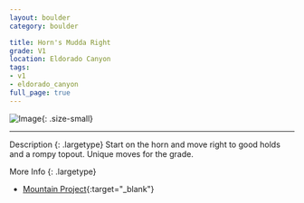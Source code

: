 ```yaml
---
layout: boulder
category: boulder

title: Horn's Mudda Right
grade: V1
location: Eldorado Canyon
tags:
- v1
- eldorado_canyon
full_page: true
---
```


![Image](https://pub-512d85031b1440409fe8612f837b8235.r2.dev/horns_mudda_right_eldorado_canyon_v1.jpg){: .size-small}

---


Description
{: .largetype}
Start on the horn and move right to good holds and a rompy topout. Unique moves for the grade.


More Info
{: .largetype}
- [Mountain Project](https://www.mountainproject.com/route/119220756/horns-mudda-right){:target="_blank"}
